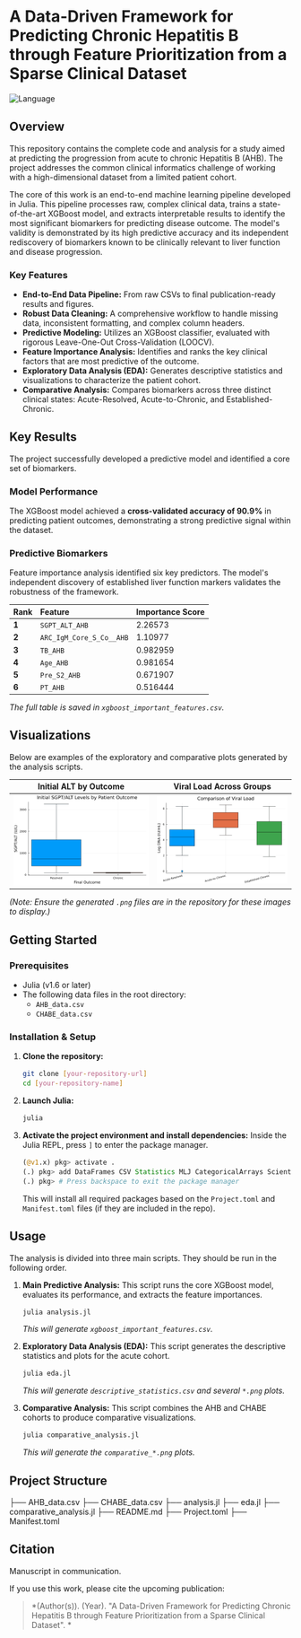 # A Data-Driven Framework for Predicting Chronic Hepatitis B through Feature Prioritization from a Sparse Clinical Dataset

![Language](https://img.shields.io/badge/Language-Julia-9558B2?style=for-the-badge)


## Overview

This repository contains the complete code and analysis for a study aimed at predicting the progression from acute to chronic Hepatitis B (AHB). The project addresses the common clinical informatics challenge of working with a high-dimensional dataset from a limited patient cohort.

The core of this work is an end-to-end machine learning pipeline developed in Julia. This pipeline processes raw, complex clinical data, trains a state-of-the-art XGBoost model, and extracts interpretable results to identify the most significant biomarkers for predicting disease outcome. The model's validity is demonstrated by its high predictive accuracy and its independent rediscovery of biomarkers known to be clinically relevant to liver function and disease progression.

### Key Features
*   **End-to-End Data Pipeline:** From raw CSVs to final publication-ready results and figures.
*   **Robust Data Cleaning:** A comprehensive workflow to handle missing data, inconsistent formatting, and complex column headers.
*   **Predictive Modeling:** Utilizes an XGBoost classifier, evaluated with rigorous Leave-One-Out Cross-Validation (LOOCV).
*   **Feature Importance Analysis:** Identifies and ranks the key clinical factors that are most predictive of the outcome.
*   **Exploratory Data Analysis (EDA):** Generates descriptive statistics and visualizations to characterize the patient cohort.
*   **Comparative Analysis:** Compares biomarkers across three distinct clinical states: Acute-Resolved, Acute-to-Chronic, and Established-Chronic.

## Key Results

The project successfully developed a predictive model and identified a core set of biomarkers.

### Model Performance
The XGBoost model achieved a **cross-validated accuracy of 90.9%** in predicting patient outcomes, demonstrating a strong predictive signal within the dataset.

### Predictive Biomarkers
Feature importance analysis identified six key predictors. The model's independent discovery of established liver function markers validates the robustness of the framework.

| Rank | Feature | Importance Score |
| :--- | :--- | :--- |
| **1** | `SGPT_ALT_AHB` | 2.26573 |
| **2**| `ARC_IgM_Core_S_Co__AHB`| 1.10977 |
| **3**| `TB_AHB` | 0.982959 |
| **4**| `Age_AHB` | 0.981654 |
| **5**| `Pre_S2_AHB` | 0.671907 |
| **6**| `PT_AHB` | 0.516444 |

*The full table is saved in `xgboost_important_features.csv`.*

## Visualizations

Below are examples of the exploratory and comparative plots generated by the analysis scripts.

| Initial ALT by Outcome | Viral Load Across Groups |
| :---: | :---: |
| ![ALT Box Plot](alt_boxplot.png) | ![Comparative Viral Load](comparative_viral_load_boxplot.png) |

*(Note: Ensure the generated `.png` files are in the repository for these images to display.)*

## Getting Started

### Prerequisites
*   Julia (v1.6 or later)
*   The following data files in the root directory:
    *   `AHB_data.csv`
    *   `CHABE_data.csv`

### Installation & Setup

1.  **Clone the repository:**
    ```bash
    git clone [your-repository-url]
    cd [your-repository-name]
    ```
2.  **Launch Julia:**
    ```bash
    julia
    ```
3.  **Activate the project environment and install dependencies:**
    Inside the Julia REPL, press `]` to enter the package manager.
    ```julia
    (@v1.x) pkg> activate .
    (.) pkg> add DataFrames CSV Statistics MLJ CategoricalArrays ScientificTypes XGBoost Plots StatsPlots
    (.) pkg> # Press backspace to exit the package manager
    ```
    This will install all required packages based on the `Project.toml` and `Manifest.toml` files (if they are included in the repo).

## Usage

The analysis is divided into three main scripts. They should be run in the following order.

1.  **Main Predictive Analysis:**
    This script runs the core XGBoost model, evaluates its performance, and extracts the feature importances.
    ```bash
    julia analysis.jl
    ```
    *This will generate `xgboost_important_features.csv`.*

2.  **Exploratory Data Analysis (EDA):**
    This script generates the descriptive statistics and plots for the acute cohort.
    ```bash
    julia eda.jl
    ```
    *This will generate `descriptive_statistics.csv` and several `*.png` plots.*

3.  **Comparative Analysis:**
    This script combines the AHB and CHABE cohorts to produce comparative visualizations.
    ```bash
    julia comparative_analysis.jl
    ```
    *This will generate the `comparative_*.png` plots.*

## Project Structure
├── AHB_data.csv
├── CHABE_data.csv
├── analysis.jl
├── eda.jl
├── comparative_analysis.jl
├── README.md
├── Project.toml
├── Manifest.toml



## Citation
Manuscript in communication.

If you use this work, please cite the upcoming publication:
> *(Author(s)). (Year). "A Data-Driven Framework for Predicting Chronic Hepatitis B through Feature Prioritization from a Sparse Clinical Dataset". *

